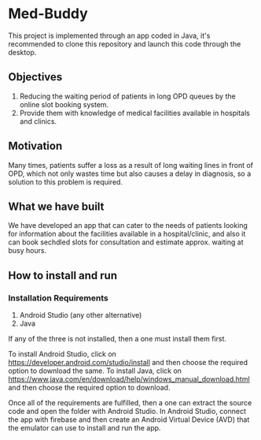 # Med-Buddy
This project is implemented through an app coded in Java, it's recommended to clone this repository and launch this code through the desktop.

## Objectives
1. Reducing the waiting period of patients in long OPD queues by the online slot booking system.
2. Provide them with knowledge of medical facilities available in hospitals and clinics.

## Motivation
Many times, patients suffer a loss as a result of long waiting lines in front of OPD, which not only wastes time but also causes a delay in diagnosis, so a solution to this problem is required.

## What we have built
We have developed an app that can cater to the needs of patients looking for information about the facilities available in a hospital/clinic, and also it can book sechdled slots for consultation and estimate approx. waiting at busy hours. 

## How to install and run
### Installation Requirements
1. Android Studio (any other alternative)
2. Java

If any of the three is not installed, then a one must install them first.

To install Android Studio, click on https://developer.android.com/studio/install and then choose the required option to download the same. To install Java, click on https://www.java.com/en/download/help/windows_manual_download.html and then choose the required option to download.  <br />

Once all of the requirements are fulfilled, then a one can extract the source code and open the folder with Android Studio. In Android Studio, connect the app with firebase and then create an Android Virtual Device (AVD) that the emulator can use to install and run the app.
